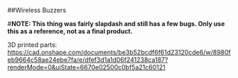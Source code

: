 ##Wireless Buzzers

#**NOTE: This thing was fairly slapdash and still has a few bugs. Only use this as a reference, not as a final product.**

3D printed parts: https://cad.onshape.com/documents/be3b52bcdf6f61d23120cde6/w/8980feb9664c58ae24ebe7fa/e/dfef3d1a1d06f241238ca187?renderMode=0&uiState=6670e02500c0bf5a21c60121
